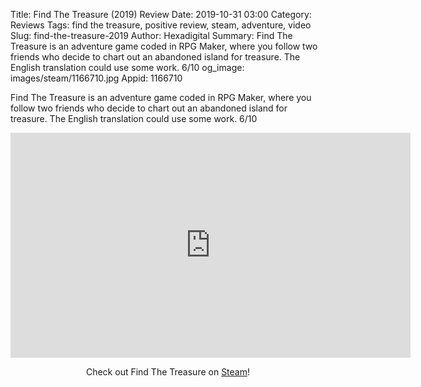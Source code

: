 Title: Find The Treasure (2019) Review
Date: 2019-10-31 03:00
Category: Reviews
Tags: find the treasure, positive review, steam, adventure, video
Slug: find-the-treasure-2019
Author: Hexadigital
Summary: Find The Treasure is an adventure game coded in RPG Maker, where you follow two friends who decide to chart out an abandoned island for treasure. The English translation could use some work. 6/10
og_image: images/steam/1166710.jpg
Appid: 1166710

Find The Treasure is an adventure game coded in RPG Maker, where you follow two friends who decide to chart out an abandoned island for treasure. The English translation could use some work. 6/10

<center><iframe src="https://www.youtube.com/embed/TBt_wN5SF0c?feature=oembed" allow="accelerometer; autoplay; encrypted-media; gyroscope; picture-in-picture" width="640" height="360" frameborder="0"></iframe>

Check out Find The Treasure on [Steam](https://store.steampowered.com/app/1166710/?curator_clanid=34633900)!</center>
